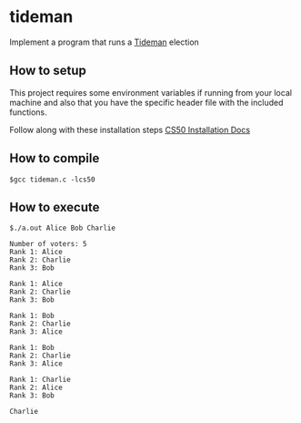 # tideman
Implement a program that runs a [Tideman](https://cs50.harvard.edu/x/2021/psets/3/tideman/) election

## How to setup

This project requires some environment variables if running from your local machine and also that you have the specific header file with the included functions.

Follow along with these installation steps [CS50 Installation Docs](https://cs50.readthedocs.io/libraries/cs50/c/?highlight=get_int#installation)

## How to compile

`$gcc tideman.c -lcs50`

## How to execute


`$./a.out Alice Bob Charlie`
```
Number of voters: 5
Rank 1: Alice
Rank 2: Charlie
Rank 3: Bob

Rank 1: Alice
Rank 2: Charlie
Rank 3: Bob

Rank 1: Bob
Rank 2: Charlie
Rank 3: Alice

Rank 1: Bob
Rank 2: Charlie
Rank 3: Alice

Rank 1: Charlie
Rank 2: Alice
Rank 3: Bob

Charlie
```
